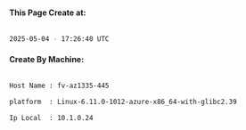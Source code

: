 
   
#### This Page Create at:

```bash

2025-05-04 - 17:26:40 UTC

```

#### Create By Machine:

```bash

Host Name : fv-az1335-445

platform  : Linux-6.11.0-1012-azure-x86_64-with-glibc2.39

Ip Local  : 10.1.0.24

```

